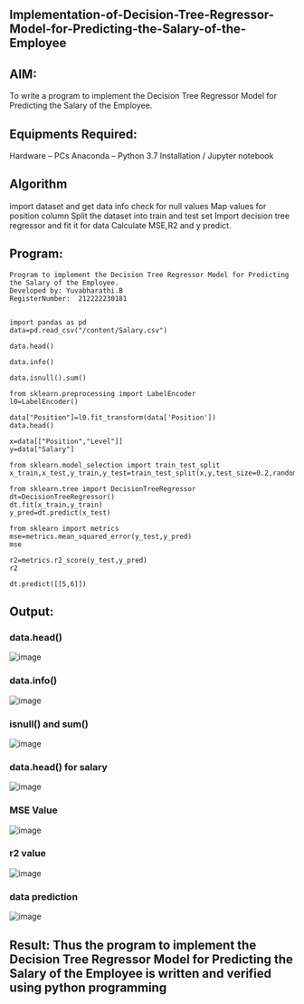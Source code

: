 ## Implementation-of-Decision-Tree-Regressor-Model-for-Predicting-the-Salary-of-the-Employee
## AIM:
To write a program to implement the Decision Tree Regressor Model for Predicting the Salary of the Employee.

## Equipments Required:
Hardware – PCs
Anaconda – Python 3.7 Installation / Jupyter notebook
## Algorithm
import dataset and get data info
check for null values
Map values for position column
Split the dataset into train and test set
Import decision tree regressor and fit it for data
Calculate MSE,R2 and y predict.
## Program:
```
Program to implement the Decision Tree Regressor Model for Predicting the Salary of the Employee.
Developed by: Yuvabharathi.B
RegisterNumber:  212222230181


import pandas as pd
data=pd.read_csv("/content/Salary.csv")

data.head()

data.info()

data.isnull().sum()

from sklearn.preprocessing import LabelEncoder
l0=LabelEncoder()

data["Position"]=l0.fit_transform(data['Position'])
data.head()

x=data[["Position","Level"]]
y=data["Salary"]

from sklearn.model_selection import train_test_split
x_train,x_test,y_train,y_test=train_test_split(x,y,test_size=0.2,random_state=2)

from sklearn.tree import DecisionTreeRegressor
dt=DecisionTreeRegressor()
dt.fit(x_train,y_train)
y_pred=dt.predict(x_test)

from sklearn import metrics
mse=metrics.mean_squared_error(y_test,y_pred)
mse

r2=metrics.r2_score(y_test,y_pred)
r2

dt.predict([[5,6]])
```
## Output:
### data.head()
![image](https://github.com/yuvabharathib/Implementation-of-Decision-Tree-Regressor-Model-for-Predicting-the-Salary-of-the-Employee/assets/113497404/f3bf1859-e235-4ed7-9aad-f8848f3b7c52)

### data.info()
![image](https://github.com/yuvabharathib/Implementation-of-Decision-Tree-Regressor-Model-for-Predicting-the-Salary-of-the-Employee/assets/113497404/0c02414d-a715-46d8-9c6b-fc69fa1fc152)

### isnull() and sum()
![image](https://github.com/yuvabharathib/Implementation-of-Decision-Tree-Regressor-Model-for-Predicting-the-Salary-of-the-Employee/assets/113497404/f43475c3-d7a8-41d4-8475-b0b0f6cadbcc)

### data.head() for salary
![image](https://github.com/yuvabharathib/Implementation-of-Decision-Tree-Regressor-Model-for-Predicting-the-Salary-of-the-Employee/assets/113497404/9383022d-84c0-41b5-80a2-a909ccbc40f2)

### MSE Value
![image](https://github.com/yuvabharathib/Implementation-of-Decision-Tree-Regressor-Model-for-Predicting-the-Salary-of-the-Employee/assets/113497404/50b5d1d9-822d-4ab6-a192-6c6a21ca0794)

### r2 value
![image](https://github.com/yuvabharathib/Implementation-of-Decision-Tree-Regressor-Model-for-Predicting-the-Salary-of-the-Employee/assets/113497404/72be5a49-990d-492c-8800-c2d292086725)

### data prediction
![image](https://github.com/yuvabharathib/Implementation-of-Decision-Tree-Regressor-Model-for-Predicting-the-Salary-of-the-Employee/assets/113497404/dac99ee8-27c4-4e7a-af7a-c4f2f5204fa9)


## Result: Thus the program to implement the Decision Tree Regressor Model for Predicting the Salary of the Employee is written and verified using python programming
